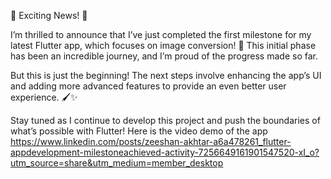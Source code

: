 🚀 Exciting News! 🚀

I’m thrilled to announce that I’ve just completed the first milestone for my latest Flutter app, which focuses on image conversion! 🎉 This initial phase has been an incredible journey, and I’m proud of the progress made so far.

But this is just the beginning! The next steps involve enhancing the app’s UI and adding more advanced features to provide an even better user experience. 🖌️✨

Stay tuned as I continue to develop this project and push the boundaries of what’s possible with Flutter!
Here is the video demo of the app
https://www.linkedin.com/posts/zeeshan-akhtar-a6a478261_flutter-appdevelopment-milestoneachieved-activity-7256649161901547520-xI_o?utm_source=share&utm_medium=member_desktop
